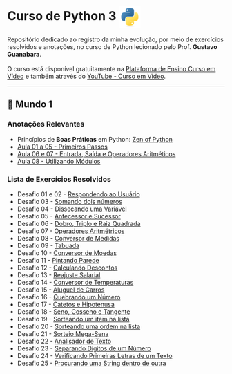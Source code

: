 # Curso de Python 3 <img src="https://raw.githubusercontent.com/devicons/devicon/master/icons/python/python-original.svg" alt="python" min-width="50px" max-width="50px" width="50px" align="center">

Repositório dedicado ao registro da minha evolução, por meio de exercícios resolvidos e anotações, no curso de Python lecionado pelo Prof. **Gustavo Guanabara**.<br>  
O curso está disponível gratuitamente na [Plataforma de Ensino Curso em Vídeo](https://www.cursoemvideo.com/cursos/) e também através do [YouTube - Curso em Video](https://www.youtube.com/@CursoemVideo).

---

## 📁 Mundo 1

### Anotações Relevantes

* Princípios de **Boas Práticas** em Python: [Zen of Python](Mundo_01/Zen_of_Python.md)
* [Aula 01 a 05 - Primeiros Passos](Mundo_01/Aulas_01_a_05_Primeiros_Passos/Anotações_Aula_01_05.md)
* [Aula 06 e 07 - Entrada, Saída e Operadores Aritméticos](Mundo_01/Aulas_06_e_07_Entrada_Saida_Operadores/Anotações_Aulas_06_07.md)
* [Aula 08 - Utilizando Módulos](Mundo_01/Aula_08_Utilizando_Modulos/Anotacoes_Aula_08.md)


### Lista de Exercícios Resolvidos
* Desafio 01 e 02 - [Respondendo ao Usuário](Mundo_01/Aulas_01_a_05_Primeiros_Passos/Desafio_01_02.py)
* Desafio 03 - [Somando dois números](Mundo_01/Aulas_06_e_07_Entrada_Saida_Operadores/Desafio_03.py)
* Desafio 04 - [Dissecando uma Variável](Mundo_01/Aulas_06_e_07_Entrada_Saida_Operadores/Desafio_04.py)
* Desafio 05 - [Antecessor e Sucessor](Mundo_01/Aulas_06_e_07_Entrada_Saida_Operadores/Desafio_05.py)
* Desafio 06 - [Dobro, Triplo e Raiz Quadrada](Mundo_01/Aulas_06_e_07_Entrada_Saida_Operadores/Desafio_06.py)
* Desafio 07 - [Operadores Aritmétricos](Mundo_01/Aulas_06_e_07_Entrada_Saida_Operadores/Desafio_07.py)
* Desafio 08 - [Conversor de Medidas](Mundo_01/Aulas_06_e_07_Entrada_Saida_Operadores/Desafio_08.py)
* Desafio 09 - [Tabuada](Mundo_01/Aulas_06_e_07_Entrada_Saida_Operadores/Desafio_09.py)
* Desafio 10 - [Conversor de Moedas](Mundo_01/Aulas_06_e_07_Entrada_Saida_Operadores/Desafio_10.py)
* Desafio 11 - [Pintando Parede](Mundo_01/Aulas_06_e_07_Entrada_Saida_Operadores/Desafio_11.py)
* Desafio 12 - [Calculando Descontos](Mundo_01/Aulas_06_e_07_Entrada_Saida_Operadores/Desafio_12.py)
* Desafio 13 - [Reajuste Salarial](Mundo_01/Aulas_06_e_07_Entrada_Saida_Operadores/Desafio_13.py)
* Desafio 14 - [Conversor de Temperaturas](Mundo_01/Aulas_06_e_07_Entrada_Saida_Operadores/Desafio_14.py)
* Desafio 15 - [Aluguel de Carros](Mundo_01/Aulas_06_e_07_Entrada_Saida_Operadores/Desafio_15.py)
* Desafio 16 - [Quebrando um Número](Mundo_01/Aula_08_Utilizando_Modulos/Desafio_16.py)
* Desafio 17 - [Catetos e Hipotenusa](Mundo_01/Aula_08_Utilizando_Modulos/Desafio_17.py)
* Desafio 18 - [Seno, Cosseno e Tangente](Mundo_01/Aula_08_Utilizando_Modulos/Desafio_18.py)
* Desafio 19 - [Sorteando um item na lista](Mundo_01/Aula_08_Utilizando_Modulos/Desafio_19.py)
* Desafio 20 - [Sorteando uma ordem na lista](Mundo_01/Aula_08_Utilizando_Modulos/Desafio_20.py)
* Desafio 21 - [Sorteio Mega-Sena](Mundo_01/Aula_08_Utilizando_Modulos/Desafio_21.py)
* Desafio 22 - [Analisador de Texto](Mundo_01/Aula_09_Manipulando_Texto/Desafio_22.py)
* Desafio 23 - [Separando Dígitos de um Número](Mundo_01/Aula_09_Manipulando_Texto/Desafio_23.py)
* Desafio 24 - [Verificando Primeiras Letras de um Texto](Mundo_01/Aula_09_Manipulando_Texto/Desafio_24.py)
* Desafio 25 - [Procurando uma String dentro de outra](Mundo_01/Aula_09_Manipulando_Texto/Desafio_25.py)

